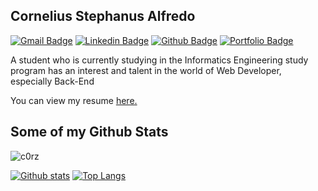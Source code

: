 ## Cornelius Stephanus Alfredo

[![Gmail Badge](https://img.shields.io/badge/-inipunyacornelius@gmail.com-c14438?style=flat&logo=Gmail&logoColor=white&link=mailto:inipunyacornelius@gmail.com)](mailto:inipunyacornelius@gmail.com)
[![Linkedin Badge](https://img.shields.io/badge/-cornelius-s-alfredo-0072b1?style=flat&logo=Linkedin&logoColor=white&link=https://www.linkedin.com/in/cornelius-s-alfredo/)](cornelius-s-alfredo) [![Github Badge](https://img.shields.io/badge/-c0rz-grey?style=flat&logo=github&logoColor=white&link=https://github.com/c0rz/)](c0rz) [![Portfolio Badge](https://img.shields.io/badge/portfolio-web-blue?style=flat&link=https://www.sinambela.me/)](https://www.sinambela.me/) <p align='left'>A student who is currently studying in the Informatics Engineering study program has an interest and talent in the world of Web Developer, especially Back-End </p><p align='left'> You can view my resume <a href='https://www.sinambela.me ' target=_blank><u>here</u>.</a></p>

## Some of my Github Stats

<p align=left> <img src=https://komarev.com/ghpvc/?username=c0rz alt=c0rz /> </p>

[![Github stats](https://github-readme-stats.vercel.app/api?username=c0rz&show_icons=true&include_all_commits=true)](https://github.com/c0rz/github-readme-stats)
[![Top Langs](https://github-readme-stats.vercel.app/api/top-langs/?username=c0rz&layout=compact)](https://github.com/c0rz/github-readme-stats)
